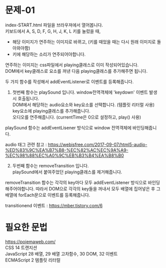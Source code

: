 # 문제-01
index-START.html 파일을 브라우져에서 열어봅니다.   
키보드에서 A, S, D, F, G, H, J, K, L 키를 눌렀을 때,   
- 해당 이미지가 연주하는 이미지로 바뀌고, (키를 때었을 때는 다시 원래 이미지로 돌아와야함)
- 키에 해당하는 소리가 연주되어야합니다.

연주하는 이미지는 css파일에서 playing클래스로 이미 작성되어있습니다.   
DOM에서 key클래스로 요소를 꺼낸 다음 playing클래스를 추가해주면 됩니다.   

두 가지 함수를 작성해서 addEventListener로 이벤트를 등록해줍니다.

1. 첫번째 함수는 playSound 입니다. window전역객체에 'keydown' 이벤트 발생 시 호출됩니다.   
DOM에서 해당하는 audio요소와 key요소를 선택합니다. (템플릿 리터럴 사용)   
key요소에 playing클래스를 추가해줍니다.   
오디오를 연주해줍니다. (currentTime은 0으로 설정하고, play() 사용)   

playSound 함수는 addEventLisener 방식으로 window 전역객체에 바인딩해줍니다.

audio 태그 관련 참고 : <https://webisfree.com/2017-09-07/html5-audio-%ED%83%9C%EA%B7%B8-%EC%82%AC%EC%9A%A9-%EC%98%88%EC%A0%9C%EB%B3%B4%EA%B8%B0>   


2. 두번째 함수는 removeTransition 입니다.   
playSound에서 붙여주었던 playing클래스를 제거해줍니다.

removeTransition 함수는 각각의 key마다 모두 addEventListener 방식으로 바인딩해주어야합니다. 따라서 DOM으로 각각의 key들을 꺼내서 모두 배열에 집어넣은 후 그 배열에 forEach문으로 이벤트를 등록해줍니다.

transitionend 이벤트 : <https://mber.tistory.com/6>



# 필요한 문법
<https://poiemaweb.com/>   
CSS 14 트랜지션   
JavaScript 28 배열, 29 배열 고차함수, 30 DOM, 32 이벤트   
ECMAScript 2 템플릿 리터럴

